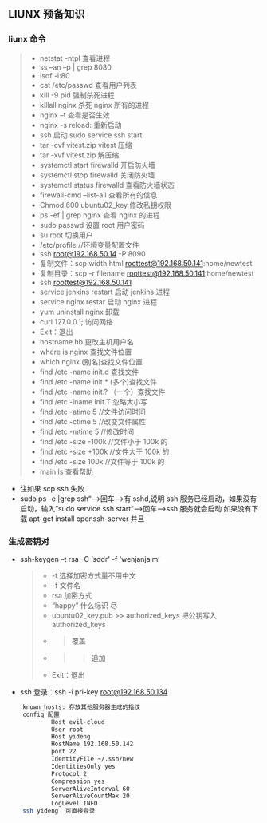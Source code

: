 ## LIUNX 预备知识

### liunx 命令

> -   netstat -ntpl 查看进程
> -   ss –an –p | grep 8080
> -   lsof -i:80
> -   cat /etc/passwd 查看用户列表
> -   kill -9 pid 强制杀死进程
> -   killall nginx 杀死 nginx 所有的进程
> -   nginx –t 查看是否生效
> -   nginx -s reload: 重新启动
> -   ssh 启动 sudo service ssh start
> -   tar -cvf vitest.zip vitest 压缩
> -   tar -xvf vitest.zip 解压缩
> -   systemctl start firewalld 开启防火墙
> -   systemctl stop firewalld 关闭防火墙
> -   systemctl status firewalld 查看防火墙状态
> -   firewall-cmd –list-all 查看所有的信息
> -   Chmod 600 ubuntu02_key 修改私钥权限
> -   ps -ef | grep nginx 查看 nginx 的进程
> -   sudo passwd 设置 root 用户密码
> -   su root 切换用户
> -   /etc/profile //环境变量配置文件
> -   ssh root@192.168.50.14 -P 8090
> -   复制文件：scp width.html roottest@192.168.50.141:home/newtest
> -   复制目录：scp -r filename roottest@192.168.50.141:home/newtest
> -   ssh roottest@192.168.50.141
> -   service jenkins restart 启动 jenkins 进程
> -   service nginx restar 启动 nginx 进程
> -   yum uninstall nginx 卸载
> -   curl 127.0.0.1; 访问网络
> -   Exit：退出
> -   hostname hb 更改主机用户名
> -   where is nginx 查找文件位置
> -   which nginx (别名)查找文件位置
> -   find /etc -name init.d 查找文件
> -   find /etc -name init.\* (多个)查找文件
> -   find /etc -name init.? （一个）查找文件
> -   find /etc -iname init.T 忽略大小写
> -   find /etc -atime 5 //文件访问时间
> -   find /etc -ctime 5 //改变文件属性
> -   find /etc -mtime 5 //修改时间
> -   find /etc -size -100k //文件小于 100k 的
> -   find /etc -size +100k //文件大于 100k 的
> -   find /etc -size 100k //文件等于 100k 的
> -   main ls 查看帮助

-   注如果 scp ssh 失败：
-   sudo ps -e |grep ssh“–>回车–>有 sshd,说明 ssh 服务已经启动，如果没有启动，输入”sudo service ssh start“–>回车–>ssh 服务就会启动 如果没有下载 apt-get install openssh-server 并且

### 生成密钥对

-   ssh-keygen –t rsa –C ‘sddr’ -f ‘wenjanjaim’
    > -   -t 选择加密方式量不用中文
    > -   -f 文件名
    > -   rsa 加密方式
    > -   “happy” 什么标识 尽
    > -   ubuntu02_key.pub >> authorized_keys 把公钥写入 authorized_keys
    > -   > 覆盖
    > -   > > 追加
    > -   Exit：退出
-   ssh 登录：ssh -i pri-key root@192.168.50.134

```bash
    known_hosts: 存放其他服务器生成的指纹
    config 配置
            Host evil-cloud
            User root
            Host yideng
            HostName 192.168.50.142
            port 22
            IdentityFile ~/.ssh/new
            IdentitiesOnly yes
            Protocol 2
            Compression yes
            ServerAliveInterval 60
            ServerAliveCountMax 20
            LogLevel INFO
    ssh yideng  可直接登录
```
